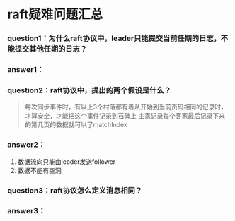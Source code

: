 # raft疑难问题汇总

### question1：为什么raft协议中，leader只能提交当前任期的日志，不能提交其他任期的日志？

### answer1：


### **question2：raft协议中，提出的两个假设是什么？**

> 每次同步事件时，有以上3个村落都有着从开始到当前页码相同的记录时，才算安全，才能把这个事件记录到石碑上
> 主家记录每个客家最后记录下来的第几页的数据就可以了matchIndex  

### **answer2：**

1. 数据流向只能由leader发送follower  
2. 数据不能有空洞 

### question3：raft协议怎么定义消息相同？

### answer3： 